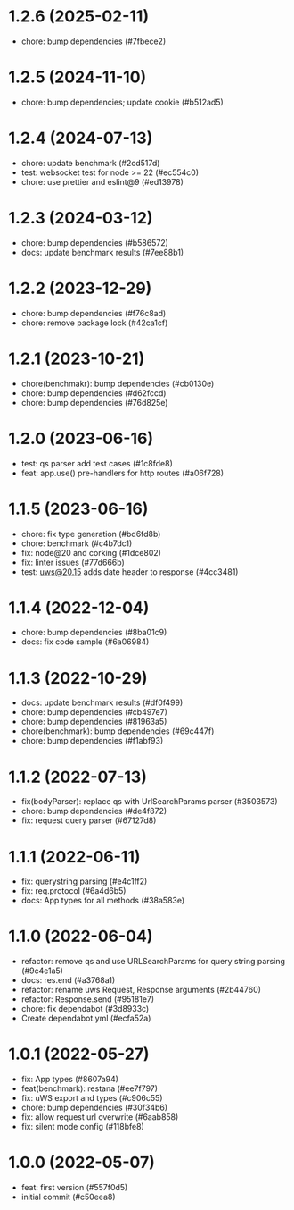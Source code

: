 # 1.2.6 (2025-02-11)

- chore: bump dependencies (#7fbece2)

# 1.2.5 (2024-11-10)

- chore: bump dependencies; update cookie (#b512ad5)

# 1.2.4 (2024-07-13)

- chore: update benchmark (#2cd517d)
- test: websocket test for node >= 22 (#ec554c0)
- chore: use prettier and eslint@9 (#ed13978)

# 1.2.3 (2024-03-12)

- chore: bump dependencies (#b586572)
- docs: update benchmark results (#7ee88b1)

# 1.2.2 (2023-12-29)

- chore: bump dependencies (#f76c8ad)
- chore: remove package lock (#42ca1cf)

# 1.2.1 (2023-10-21)

- chore(benchmakr): bump dependencies (#cb0130e)
- chore: bump dependencies (#d62fccd)
- chore: bump dependencies (#76d825e)

# 1.2.0 (2023-06-16)

- test: qs parser add test cases (#1c8fde8)
- feat: app.use() pre-handlers for http routes (#a06f728)

# 1.1.5 (2023-06-16)

- chore: fix type generation (#bd6fd8b)
- chore: benchmark (#c4b7dc1)
- fix: node@20 and corking (#1dce802)
- fix: linter issues (#77d666b)
- test: uws@20.15 adds date header to response (#4cc3481)

# 1.1.4 (2022-12-04)

- chore: bump dependencies (#8ba01c9)
- docs: fix code sample (#6a06984)

# 1.1.3 (2022-10-29)

- docs: update benchmark results (#df0f499)
- chore: bump dependencies (#cb497e7)
- chore: bump dependencies (#81963a5)
- chore(benchmark): bump dependencies (#69c447f)
- chore: bump dependencies (#f1abf93)

# 1.1.2 (2022-07-13)

- fix(bodyParser): replace qs with UrlSearchParams parser (#3503573)
- chore: bump dependencies (#de4f872)
- fix: request query parser (#67127d8)

# 1.1.1 (2022-06-11)

- fix: querystring parsing (#e4c1ff2)
- fix: req.protocol (#6a4d6b5)
- docs: App types for all methods (#38a583e)

# 1.1.0 (2022-06-04)

- refactor: remove qs and use URLSearchParams for query string parsing (#9c4e1a5)
- docs: res.end (#a3768a1)
- refactor: rename uws Request, Response arguments (#2b44760)
- refactor: Response.send (#95181e7)
- chore: fix dependabot (#3d8933c)
- Create dependabot.yml (#ecfa52a)

# 1.0.1 (2022-05-27)

- fix: App types (#8607a94)
- feat(benchmark): restana (#ee7f797)
- fix: uWS export and types (#c906c55)
- chore: bump dependencies (#30f34b6)
- fix: allow request url overwrite (#6aab858)
- fix: silent mode config (#118bfe8)

# 1.0.0 (2022-05-07)

- feat: first version (#557f0d5)
- initial commit (#c50eea8)
